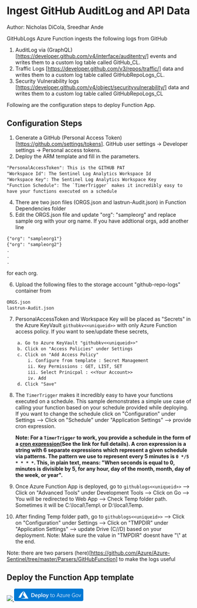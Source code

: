 # Ingest GitHub AuditLog and API Data
Author: Nicholas DiCola, Sreedhar Ande

 GitHubLogs Azure Function ingests the following logs from GitHub
 1. AuditLog via (GraphQL)[https://developer.github.com/v4/interface/auditentry/] events and writes them to a custom log table called GitHub_CL.  
 2. Traffic Logs [https://developer.github.com/v3/repos/traffic/] data and writes them to a custom log table called GitHubRepoLogs_CL. 
 3. Security Vulnerability logs [https://developer.github.com/v4/object/securityvulnerability/] data and writes them to a custom log table called GitHubRepoLogs_CL

Following are the configuration steps to deploy Function App.

## Configuration Steps
1. Generate a GitHub (Personal Access Token)[https://github.com/settings/tokens].  GitHub user settings -> Developer settings -> Personal access tokens.
2. Deploy the ARM template and fill in the parameters.
```
"PersonalAccessToken": This is the GITHUB PAT​
"Workspace Id": The Sentinel Log Analytics Workspace Id​
"Workspace Key": The Sentinel Log Analytics Workspace Key
"Function Schedule": The `TimerTrigger` makes it incredibly easy to have your functions executed on a schedule
 ```
4. There are two json files (ORGS.json and lastrun-Audit.json) in Function Dependencies folder
5. Edit the ORGS.json file and update "org": "sampleorg" and replace sample org with your org name.  If you have addtional orgs, add another line 
```
{"org": "sampleorg1"} 
{"org": "sampleorg2"}
.
.
.
```
for each org.

6. Upload the following files to the storage account "github-repo-logs" container from 
```
ORGS.json
lastrun-Audit.json
```

7. PersonalAccessToken and Workspace Key will be placed as "Secrets" in the Azure KeyVault `githubkv<<uniqueid>>` with only Azure Function access policy. If you want to see/update these secrets,

```
    a. Go to Azure KeyVault "githubkv<<uniqueid>>"
    b. Click on "Access Policies" under Settings
    c. Click on "Add Access Policy"
        i. Configure from template : Secret Management
        ii. Key Permissions : GET, LIST, SET
        iii. Select Prinicpal : <<Your Account>>
        iv. Add
    d. Click "Save"

```

8. The `TimerTrigger` makes it incredibly easy to have your functions executed on a schedule. This sample demonstrates a simple use case of calling your function based on your schedule provided while deploying. If you want to change
   the schedule click on "Configuration" under Settings --> Click on "Schedule" under "Application Settings" --> provide cron expression.
   
   **Note: For a `TimerTrigger` to work, you provide a schedule in the form of a [cron expression](https://en.wikipedia.org/wiki/Cron#CRON_expression)(See the link for full details). A cron expression is a string with 6 separate expressions which represent a given schedule via patterns. The pattern we use to represent every 5 minutes is `0 */5 * * * *`. This, in plain text, means: "When seconds is equal to 0, minutes is divisible by 5, for any hour, day of the month, month, day of the week, or year".**

9. Once Azure Function App is deployed, go to `githublogs<<uniqueid>>` --> Click on "Advanced Tools" under Development Tools --> Click on Go --> You will be redirected to Web App --> Check Temp folder path. Sometimes it
	will be C:\local\Temp\ or D:\local\Temp\.

10. After finding Temp folder path, go to `githublogs<<uniqueid>>` --> Click on "Configuration" under Settings --> Click on "TMPDIR" under "Application Settings" --> update Drive (C//D) based on your deployment.
	Note: Make sure the value in "TMPDIR" doesnt have "\\" at the end.

Note: there are two parsers (here)[https://github.com/Azure/Azure-Sentinel/tree/master/Parsers/GitHubFunction] to make the logs useful

## Deploy the Function App template
<a href="https://portal.azure.com/#create/Microsoft.Template/uri/https%3A%2F%2Fraw.githubusercontent.com%2FAzure%2FAzure-Sentinel%2Fmaster%2FDataConnectors%2FGithubFunction%2Fazuredeploy_GitHubFunctionApp.json" target="_blank">
    <img src="https://aka.ms/deploytoazurebutton"/>
</a>
<a href="https://portal.azure.us/#create/Microsoft.Template/uri/https%3A%2F%2Fraw.githubusercontent.com%2FAzure%2FAzure-Sentinel%2Fmaster%2FDataConnectors%2FGithubFunction%2Fazuredeploy_GitHubFunctionApp.json" target="_blank">
<img src="https://raw.githubusercontent.com/Azure/azure-quickstart-templates/master/1-CONTRIBUTION-GUIDE/images/deploytoazuregov.png"/>
</a>
